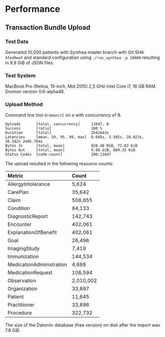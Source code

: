# Performance

## Transaction Bundle Upload

### Test Data

Generated 10,000 patients with Synthea master branch with Git SHA `4fed9eaf` and standard configuration using `./run_synthea -p 10000` resulting in 9.9 GiB of JSON files.

### Test System

MacBook Pro \(Retina, 15-inch, Mid 2015\) 2,5 GHz Intel Core i7, 16 GB RAM. Dromon version 0.6-alpha48.

### Upload Method

Command line tool `dromonctl` on a  with concurrency of 8.

```text
Uploads       [total, concurrency]     11647, 8
Success       [ratio]                  100 %
Duration      [total]                  2h42m43s
Latencies     [mean, 50, 95, 99, max]  6.695s, 3.502s, 28.023s, 36.342s 2m45.764s
Bytes In      [total, mean]            828.40 MiB, 72.83 KiB
Bytes Out     [total, mean]            9.88 GiB, 889.33 KiB
Status Codes  [code:count]             200:11647
```

The upload resulted in the following resource counts:

| Metric | Count |
| :--- | :--- |
| AllergyIntolerance | 5,624 |
| CarePlan | 35,642 |
| Claim | 508,655 |
| Condition | 84,133 |
| DiagnosticReport | 142,743 |
| Encounter | 402,061 |
| ExplanationOfBenefit | 402,061 |
| Goal | 26,496 |
| ImagingStudy | 7,419 |
| Immunization | 144,534 |
| MedicationAdministration | 4,688 |
| MedicationRequest | 106,594 |
| Observation | 2,010,002 |
| Organization | 33,897 |
| Patient | 11,645 |
| Practitioner | 33,896 |
| Procedure | 322,732 |

The size of the Datomic database \(free version\) on disk after the import was 7.8 GiB.



